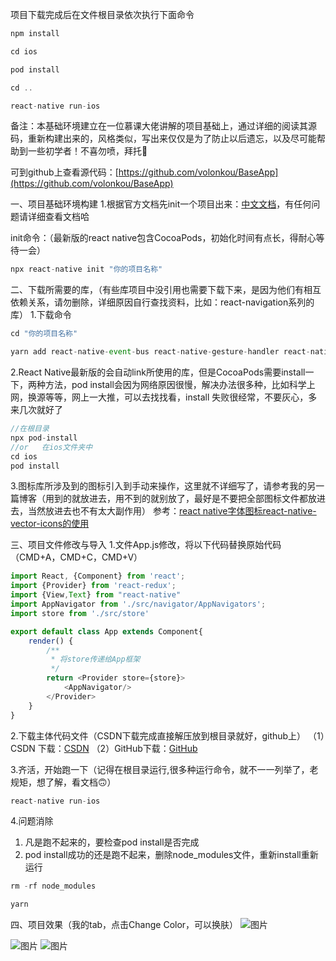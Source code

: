 
项目下载完成后在文件根目录依次执行下面命令

```javascript
npm install 

cd ios

pod install

cd ..

react-native run-ios
```




备注：本基础环境建立在一位慕课大佬讲解的项目基础上，通过详细的阅读其源码，重新构建出来的，风格类似，写出来仅仅是为了防止以后遗忘，以及尽可能帮助到一些初学者！不喜勿喷，拜托🙏

可到github上查看源代码：[https://github.com/volonkou/BaseApp](https://github.com/volonkou/BaseApp)

一、项目基础环境构建
1.根据官方文档先init一个项目出来：[中文文档](https://reactnative.cn/docs/getting-started.html)，有任何问题请详细查看文档哈

init命令：（最新版的react native包含CocoaPods，初始化时间有点长，得耐心等待一会）
```javascript
npx react-native init "你的项目名称"
```
二、下载所需要的库，（有些库项目中没引用也需要下载下来，是因为他们有相互依赖关系，请勿删除，详细原因自行查找资料，比如：react-navigation系列的库）
1.下载命令

```javascript
cd "你的项目名称"
```

```javascript
yarn add react-native-event-bus react-native-gesture-handler react-native-reanimated react-native-safe-area-context react-native-screens react-native-splash-screen react-native-vector-icons react-navigation react-navigation-redux-helpers react-navigation-stack react-navigation-tabs react-redux redux redux-thunk @react-native-community/async-storage @react-native-community/masked-view
```

2.React Native最新版的会自动link所使用的库，但是CocoaPods需要install一下，两种方法，pod install会因为网络原因很慢，解决办法很多种，比如科学上网，换源等等，网上一大推，可以去找找看，install 失败很经常，不要灰心，多来几次就好了

```javascript
//在根目录
npx pod-install
//or   在ios文件夹中
cd ios
pod install

```
3.图标库所涉及到的图标引入到手动来操作，这里就不详细写了，请参考我的另一篇博客（用到的就放进去，用不到的就别放了，最好是不要把全部图标文件都放进去，当然放进去也不有太大副作用）
参考：[react native字体图标react-native-vector-icons的使用](https://blog.csdn.net/koufulong/article/details/107140551)

三、项目文件修改与导入
1.文件App.js修改，将以下代码替换原始代码（CMD+A，CMD+C，CMD+V）

```javascript
import React, {Component} from 'react';
import {Provider} from 'react-redux';
import {View,Text} from "react-native"
import AppNavigator from './src/navigator/AppNavigators';
import store from './src/store'

export default class App extends Component{
    render() {
        /**
         * 将store传递给App框架
         */
        return <Provider store={store}>
            <AppNavigator/>
        </Provider>
    }
}
```

2.下载主体代码文件（CSDN下载完成直接解压放到根目录就好，github上）
（1）CSDN 下载：[CSDN](https://download.csdn.net/download/koufulong/12628355)
（2）GitHub下载：[GitHub](https://github.com/volonkou/BaseApp)

3.齐活，开始跑一下（记得在根目录运行,很多种运行命令，就不一一列举了，老规矩，想了解，看文档🙃）

```javascript
react-native run-ios
```

4.问题消除
 

 1. 凡是跑不起来的，要检查pod install是否完成  
 2. pod  install成功的还是跑不起来，删除node_modules文件，重新install重新运行

```javascript
rm -rf node_modules 

yarn
```
  

四、项目效果（我的tab，点击Change Color，可以换肤）
![图片](https://img-blog.csdnimg.cn/2020071711073819.png?x-oss-process=image/watermark,type_ZmFuZ3poZW5naGVpdGk,shadow_10,text_aHR0cHM6Ly9ibG9nLmNzZG4ubmV0L2tvdWZ1bG9uZw==,size_16,color_FFFFFF,t_70,#pic_center)

![图片](https://img-blog.csdnimg.cn/20200717110815407.png?x-oss-process=image/watermark,type_ZmFuZ3poZW5naGVpdGk,shadow_10,text_aHR0cHM6Ly9ibG9nLmNzZG4ubmV0L2tvdWZ1bG9uZw==,size_16,color_FFFFFF,t_70,#pic_center)
![图片](https://img-blog.csdnimg.cn/2020071711082297.png?x-oss-process=image/watermark,type_ZmFuZ3poZW5naGVpdGk,shadow_10,text_aHR0cHM6Ly9ibG9nLmNzZG4ubmV0L2tvdWZ1bG9uZw==,size_16,color_FFFFFF,t_70,#pic_center)